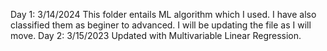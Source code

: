 Day 1: 3/14/2024 This folder entails ML algorithm which I used. I have also classified them as beginer to advanced. I will be updating the file as I will move.
Day 2: 3/15/2023 Updated with Multivariable Linear Regression.
